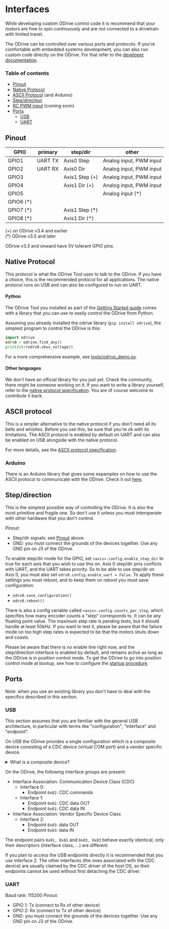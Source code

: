 # Interfaces

<div class="alert"> While developing custom ODrive control code it is recommend that your motors are free to spin continuously and are not connected to a drivetrain with limited travel. </div>

The ODrive can be controlled over various ports and protocols. If you're comfortable with embedded systems development, you can also run custom code directly on the ODrive. For that refer to the [developer documentation](developer-guide.md).

### Table of contents

<!-- MarkdownTOC depth=2 autolink=true bracket=round -->

- [Pinout](#pinout)
- [Native Protocol](#native-protocol)
- [ASCII Protocol](#ascii-protocol) (and Arduino)
- [Step/direction](#stepdirection)
- [RC PWM input](#rc-pwm-input) (coming soon)
- [Ports](#ports)
   - [USB](#usb)
   - [UART](#uart)

<!-- /MarkdownTOC -->

## Pinout

| GPIO      | primary   | step/dir      | other                   |
|-----------|-----------|---------------|-------------------------|
| GPIO1     | UART TX   | Axis0 Step    | Analog input, PWM input |
| GPIO2     | UART RX   | Axis0 Dir     | Analog input, PWM input |
| GPIO3     |           | Axis1 Step (+)| Analog input, PWM input |
| GPIO4     |           | Axis1 Dir (+) | Analog input, PWM input |
| GPIO5     |           |               | Analog input (*)        |
| GPIO6 (*) |           |               |                         |
| GPIO7 (*) |           | Axis1 Step (*)|                         |
| GPIO8 (*) |           | Axis1 Dir (*) |                         |

(+) on ODrive v3.4 and earlier <br>
(*) ODrive v3.5 and later

ODrive v3.3 and onward have 5V tolerant GPIO pins.

## Native Protocol

This protocol is what the ODrive Tool uses to talk to the ODrive. If you have a choice, this is the recommended protocol for all applications. The native protocol runs on USB and can also be configured to run on UART.

#### Python

The ODrive Tool you installed as part of the [Getting Started guide](getting-started.md#downloading-and-installing-tools) comes with a library that you can use to easily control the ODrive from Python.

Assuming you already installed the odrive library (`pip install odrive`), the simplest program to control the ODrive is this:

```python
import odrive
odrv0 = odrive.find_any()
print(str(odrv0.vbus_voltage))
```

For a more comprehensive example, see [tools/odrive_demo.py](../tools/odrive_demo.py).

#### Other languages

We don't have an official library for you just yet. Check the community, there might be someone working on it. If you want to write a library yourself, refer to the [native protocol specification](protocol). You are of course welcome to contribute it back.

## ASCII protocol

This is a simpler alternative to the native protocol if you don't need all its bells and whistles. Before you use this, be sure that you're ok with its limitations. The ASCII protocol is enabled by default on UART and can also be enabled on USB alongside with the native protocol.

For more details, see the [ASCII protocol specification](ascii-protocol.md).

### Arduino
There is an Arduino library that gives some expamples on how to use the ASCII protocol to communicate with the ODrive. Check it out [here](../Arduino/ODriveArduino).

## Step/direction
This is the simplest possible way of controlling the ODrive. It is also the most primitive and fragile one. So don't use it unless you must interoperate with other hardware that you don't control.

Pinout:
* Step/dir signals: see [Pinout](#pinout) above.
* GND: you must connect the grounds of the devices together. Use any GND pin on J3 of the ODrive.

To enable step/dir mode for the GPIO, set `<axis>.config.enable_step_dir` to true for each axis that you wish to use this on.
Axis 0 step/dir pins conflicts with UART, and the UART takes priority. So to be able to use step/dir on Axis 0, you must also set `odrv0.config.enable_uart = False`.
To apply these settings you must reboot, and to keep them on reboot you must save configuration:
* `odrv0.save_configuration()`
* `odrv0.reboot()`

There is also a config variable called `<axis>.config.counts_per_step`, which specifies how many encoder counts a "step" corresponds to. It can be any floating point value.
The maximum step rate is pending tests, but it should handle at least 50kHz. If you want to test it, please be aware that the failure mode on too high step rates is expected to be that the motors shuts down and coasts.

Please be aware that there is no enable line right now, and the step/direction interface is enabled by default, and remains active as long as the ODrive is in position control mode. To get the ODrive to go into position control mode at bootup, see how to configure the [startup procedure](commands.md#startup-procedure).

<!--
## RC PWM input

You can control the ODrive directly from an hobby RC receiver.

Up to 4 channels (GPIOs 1, 2, 3 and 4) can be used simultaneously if the respective pins are not assigned to other functions. Any of the numerical parameters that are writable from the ODrive Tool can be hooked up to a PWM input.

As an example, we'll configure GPIO4 to control the angle of axis 0. We want the axis to move within a range of -1500 to 1500 encoder counts.

1. Make sure you're able control the axis 0 angle by writing to `odrv0.axis0.controller.pos_setpoint`. If you need help with this follow the [getting started guide](getting-started.md).
2. It is recommended that you configure the ODrive such that axis 0 automatically goes operational after a reboot. You may have to set `odrv0.axis0.config.startup_encoder_offset_calibration` and `odrv0.axis0.config.startup_closed_loop_control` to `True`. The exact procedure may vary depending on what type of encoder you're using.
3. In ODrive Tool, configure the PWM input mapping
    ```
    In [1]: odrv0.config.gpio4_pwm_mapping.min = -1500
    
    In [2]: odrv0.config.gpio4_pwm_mapping.max = 1500
    
    In [3]: odrv0.config.gpio4_pwm_mapping.endpoint = odrv0.axis0.controller._remote_attributes['pos_setpoint']
    ```
   Note: you can disable the input by setting `odrv0.config.gpio4_pwm_mapping.endpoint = None`
4. Save the configuration and reboot
    ```
    In [4]: odrv0.save_configuration()
    
    In [5]: odrv0.reboot()
    ```
5. Connect the RC receiver ground to the ODrive's GND and one of the RC receiver signals to GPIO4. You may try to power the receiver from the ODrive's 5V supply if it doesn't draw too much power. Power up the the RC transmitter. You should now be able to control axis 0 from one of the RC sticks.

-->

## Ports
Note: when you use an existing library you don't have to deal with the specifics described in this section.

### USB

This section assumes that you are familiar with the general USB architecture, in particular with terms like "configuration", "interface" and "endpoint".

On USB the ODrive provides a single configuration which is a composite device consisting of a CDC device (virtual COM port) and a vendor specific device.

<details><summary markdown="span">What is a composite device?</summary><div markdown="block">
A composite device is a device where interfaces are grouped by interface association descriptors. For such devices, the host OS loads an intermediate driver, so that each of the interface groups can be treated like a separate device and have its own host-side driver attached.
</div></details>

On the ODrive, the following interface groups are present:

 * Interface Association: Communication Device Class (CDC)
    * Interface 0:
        * Endpoint `0x82`: CDC commands
    * Interface 1:
        * Endpoint `0x01`: CDC data OUT
        * Endpoint `0x81`: CDC data IN
 * Interface Association: Vendor Specific Device Class
    * Interface 2:
        * Endpoint `0x03`: data OUT
        * Endpoint `0x83`: data IN

The endpoint pairs `0x01, 0x81` and `0x03, 0x83` behave exactly identical, only their descriptors (interface class, ...) are different.

If you plan to access the USB endpoints directly it is recommended that you use interface 2. The other interfaces (the ones associated with the CDC device) are usually claimed by the CDC driver of the host OS, so their endpoints cannot be used without first detaching the CDC driver.

### UART
Baud rate: 115200
Pinout:
* GPIO 1: Tx (connect to Rx of other device)
* GPIO 2: Rx (connect to Tx of other device)
* GND: you must connect the grounds of the devices together. Use any GND pin on J3 of the ODrive.
